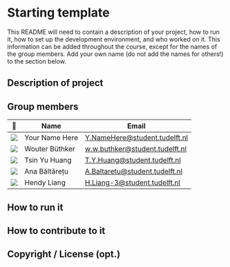 # Starting template

This README will need to contain a description of your project, how to run it, how to set up the development environment, and who worked on it.
This information can be added throughout the course, except for the names of the group members.
Add your own name (do not add the names for others!) to the section below.

## Description of project

## Group members

| 📸 | Name | Email |
|---|---|---|
| ![](https://eu.ui-avatars.com/api/?name=OOPP&length=4&size=50&color=DDD&background=777&font-size=0.325) | Your Name Here | Y.NameHere@student.tudelft.nl |
| ![](https://gitlab.ewi.tudelft.nl/uploads/-/system/user/avatar/2659/avatar.png?width=400) | Wouter Büthker | w.w.buthker@student.tudelft.nl |
| ![](https://eu.ui-avatars.com/api/?name=OOPP&length=4&size=50&color=DDD&background=777&font-size=0.325) | Tsin Yu Huang | T.Y.Huang@student.tudelft.nl |
| ![](https://gitlab.ewi.tudelft.nl/uploads/-/system/user/avatar/2523/avatar.png?width=400) | Ana Băltărețu | A.Baltaretu@student.tudelft.nl |
| ![](https://gitlab.ewi.tudelft.nl/uploads/-/system/user/avatar/2570/avatar.png?width=400) | Hendy Liang | H.Liang-3@student.tudelft.nl |

<!-- Instructions (remove once assignment has been completed -->
<!-- - Add (only!) your own name to the table above (use Markdown formatting) -->
<!-- - Mention your *student* email address -->
<!-- - Preferably add a recognisable photo, otherwise add your GitLab photo -->
<!-- - (please make sure the photos have the same size) --> 

## How to run it

## How to contribute to it

## Copyright / License (opt.)
